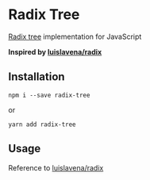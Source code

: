 # Radix Tree

[Radix tree](https://en.wikipedia.org/wiki/Radix_tree) implementation for JavaScript

**Inspired by [luislavena/radix](https://github.com/luislavena/radix)**


## Installation


```shell
npm i --save radix-tree
```

or 

```
yarn add radix-tree
```

## Usage

Reference to [luislavena/radix](https://github.com/luislavena/radix)
